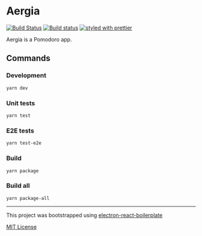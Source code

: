 # Aergia

[![Build Status](https://travis-ci.org/Zyst/Aergia.svg?branch=master)](https://travis-ci.org/Zyst/Aergia) [![Build status](https://ci.appveyor.com/api/projects/status/16v9vdwprmxf5da6?svg=true)](https://ci.appveyor.com/project/Zyst/aergia) [![styled with prettier](https://img.shields.io/badge/styled_with-prettier-ff69b4.svg)](https://github.com/prettier/prettier)


Aergia is a Pomodoro app.

## Commands

### Development

```
yarn dev
```

### Unit tests

```
yarn test
```

### E2E tests

```
yarn test-e2e
```

### Build

```
yarn package
```

### Build all

```
yarn package-all
```

----------------------------

This project was bootstrapped using [electron-react-boilerplate](https://github.com/chentsulin/electron-react-boilerplate.git)

[MIT License](LICENSE)
